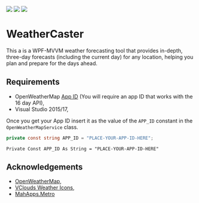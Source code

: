 ![](https://img.shields.io/packagist/dt/Verdancy/WeatherCaster.svg) ![](https://img.shields.io/github/last-commit/Verdancy/WeatherCaster.svg) ![](https://img.shields.io/github/license/Verdancy/WeatherCaster.svg)

# WeatherCaster

This a is a WPF-MVVM weather forecasting tool that provides in-depth, three-day forecasts (including the current day) for any location, helping you plan and prepare for the days ahead.


## Requirements
- OpenWeatherMap [App ID](http://openweathermap.org/appid) (You will require an app ID that works with the 16 day API),
- Visual Studio 2015/17,

Once you get your App ID insert it as the value of the `APP_ID` constant in the `OpenWeatherMapService` class.
```csharp
private const string APP_ID = "PLACE-YOUR-APP-ID-HERE";
```

```vb.net
Private Const APP_ID As String = "PLACE-YOUR-APP-ID-HERE"
```

## Acknowledgements
- [OpenWeatherMap](http://openweathermap.org),
- [VClouds Weather Icons](https://vclouds.deviantart.com/art/VClouds-Weather-Icons-179152045),
- [MahApps.Metro](https://github.com/MahApps/MahApps.Metro)


